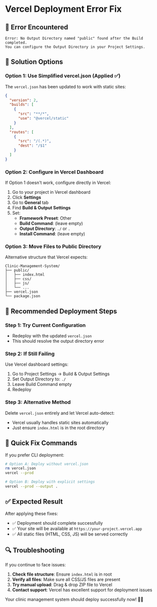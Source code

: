 # Vercel Deployment Error Fix

## 🚨 Error Encountered
```
Error: No Output Directory named "public" found after the Build completed. 
You can configure the Output Directory in your Project Settings.
```

## 🔧 Solution Options

### Option 1: Use Simplified vercel.json (Applied ✅)

The `vercel.json` has been updated to work with static sites:

```json
{
  "version": 2,
  "builds": [
    {
      "src": "**/*",
      "use": "@vercel/static"
    }
  ],
  "routes": [
    {
      "src": "/(.*)",
      "dest": "/$1"
    }
  ]
}
```

### Option 2: Configure in Vercel Dashboard

If Option 1 doesn't work, configure directly in Vercel:

1. Go to your project in Vercel dashboard
2. Click **Settings**
3. Go to **General** tab
4. Find **Build & Output Settings**
5. Set:
   - **Framework Preset**: Other
   - **Build Command**: (leave empty)
   - **Output Directory**: `./` or `.`
   - **Install Command**: (leave empty)

### Option 3: Move Files to Public Directory

Alternative structure that Vercel expects:

```
Clinic-Management-System/
├── public/
│   ├── index.html
│   ├── css/
│   ├── js/
│   └── ...
├── vercel.json
└── package.json
```

## 🚀 Recommended Deployment Steps

### Step 1: Try Current Configuration
- Redeploy with the updated `vercel.json`
- This should resolve the output directory error

### Step 2: If Still Failing
Use Vercel dashboard settings:
1. Go to Project Settings → Build & Output Settings
2. Set Output Directory to: `./`
3. Leave Build Command empty
4. Redeploy

### Step 3: Alternative Method
Delete `vercel.json` entirely and let Vercel auto-detect:
- Vercel usually handles static sites automatically
- Just ensure `index.html` is in the root directory

## 🎯 Quick Fix Commands

If you prefer CLI deployment:

```bash
# Option A: Deploy without vercel.json
rm vercel.json
vercel --prod

# Option B: Deploy with explicit settings
vercel --prod --output .
```

## ✅ Expected Result

After applying these fixes:
- ✅ Deployment should complete successfully
- ✅ Your site will be available at `https://your-project.vercel.app`
- ✅ All static files (HTML, CSS, JS) will be served correctly

## 🔍 Troubleshooting

If you continue to face issues:

1. **Check file structure**: Ensure `index.html` is in root
2. **Verify all files**: Make sure all CSS/JS files are present
3. **Try manual upload**: Drag & drop ZIP file to Vercel
4. **Contact support**: Vercel has excellent support for deployment issues

Your clinic management system should deploy successfully now! 🏥✨

